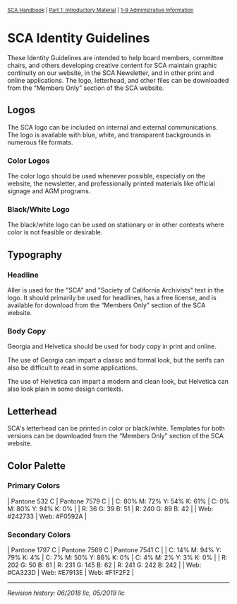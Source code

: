 <sup>[SCA Handbook](/sca-handbook/index.html) | [Part 1: Introductory Material](../01_introductory_material/index.html) | [1-9 Administrative Information](../01_introductory_material/01-09_admin-info.html)</sup> 

# SCA Identity Guidelines

These Identity Guidelines are intended to help board members, committee chairs, and others developing creative content for SCA maintain graphic continuity on our website, in the SCA Newsletter, and in other print and online applications. The logo, letterhead, and other files can be downloaded from the “Members Only” section of the SCA website.

## Logos
The SCA logo can be included on internal and external communications. The logo is available with blue, white, and transparent backgrounds in numerous file formats.

### Color Logos
The color logo should be used whenever possible, especially on the website, the newsletter, and professionally printed materials like official signage and AGM programs.

### Black/White Logo
The black/white logo can be used on stationary or in other contexts where color is not feasible or desirable.

## Typography

### Headline
Aller is used for the "SCA" and "Society of California Archivists" text in the logo. It should primarily be used for headlines, has a free license, and is available for download from the “Members Only” section of the SCA website.

### Body Copy
Georgia and Helvetica should be used for body copy in print and online.

The use of Georgia can impart a classic and formal look, but the serifs can also be difficult to read in some applications.

The use of Helvetica can impart a modern and clean look, but Helvetica can also look plain in some design contexts.

## Letterhead
SCA's letterhead can be printed in color or black/white. Templates for both versions can be downloaded from the “Members Only” section of the SCA website.

## Color Palette

### Primary Colors

| Pantone 532 C               | Pantone 7579 C            |
| C: 80% M: 72% Y: 54% K: 61% | C: 0% M: 80% Y: 94% K: 0% |
| R: 36 G: 39 B: 51           | R: 240 G: 89 B: 42        |
| Web: #242733                | Web: #F0592A              |

### Secondary Colors

| Pantone 1797 C             | Pantone 7569 C            | Pantone 7541 C          |
| C: 14% M: 94% Y: 79% K: 4% | C: 7% M: 50% Y: 86% K: 0% | C: 4% M: 2% Y: 3% K: 0% |
| R: 202 G: 50 B: 61         | R: 231 G: 145 B: 62       | R: 241 G: 242 B: 242    |
| Web: #CA323D               | Web: #E7913E              | Web: #F1F2F2            |

***

_Revision history: 06/2018 llc, 05/2019 llc_
